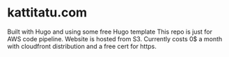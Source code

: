 # kattitatu.com
Built with Hugo and using some free Hugo template
This repo is just for AWS code pipeline.
Website is hosted from S3. Currently costs 0$ a month with cloudfront distribution and a free cert for https.
